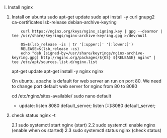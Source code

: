 I. Install nginx

1.  Install on ubuntu
    sudo apt-get update
    sudo apt install -y curl gnupg2 ca-certificates lsb-release debian-archive-keyring

            curl https://nginx.org/keys/nginx_signing.key | gpg --dearmor | tee /usr/share/keyrings/nginx-archive-keyring.gpg >/dev/null

            OS=$(lsb_release -is | tr '[:upper:]' '[:lower:]')
            RELEASE=$(lsb_release -cs)
            echo "deb [signed-by=/usr/share/keyrings/nginx-archive-keyring.gpg] http://nginx.org/packages/${OS} ${RELEASE} nginx" | tee /etc/apt/sources.list.d/nginx.list

    apt-get update
    apt-get install -y nginx
    nginx

    On ubuntu, apache is default for web server an run on port 80. We need to change port default web server for nginx from 80 to 8080

    cd /etc/nginx/sites-available/
    sudo nano default

    -   update:
        listen 8080 default_server;
        listen [::]:8080 default_server;

2.  check status
    nginx -t

    2.1 sudo systemctl start nginx (start)
    2.2 sudo systemctl enable nginx (enable when os started)
    2.3 sudo systemctl status nginx (check status)
